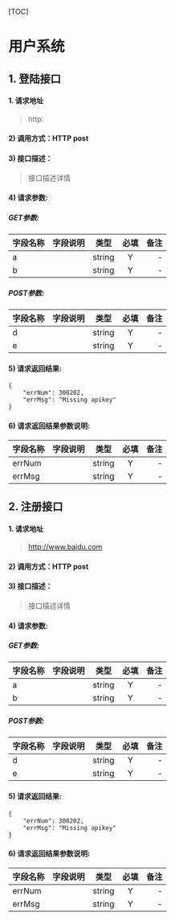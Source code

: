 [TOC]

# 用户系统

## 1. 登陆接口

#### 1. 请求地址

> http:

#### 2) 调用方式：HTTP post

#### 3) 接口描述：

> 接口描述详情

#### 4) 请求参数:

##### GET参数:
| 字段名称 | 字段说明 |   类型   |  必填  |   备注 |
| ---- | :--: | :----: | :--: | ---: |
| a    |      | string |  Y   |    - |
| b    |      | string |  Y   |    - |


##### POST参数:
| 字段名称 | 字段说明 |   类型   |  必填  |   备注 |
| ---- | :--: | :----: | :--: | ---: |
| d    |      | string |  Y   |    - |
| e    |      | string |  Y   |    - |

#### 5) 请求返回结果:

```
{
    "errNum": 300202,
    "errMsg": "Missing apikey"
}
```


#### 6) 请求返回结果参数说明:
| 字段名称   | 字段说明 |   类型   |  必填  |   备注 |
| ------ | :--: | :----: | :--: | ---: |
| errNum |      | string |  Y   |    - |
| errMsg |      | string |  Y   |    - |



## 2. 注册接口

#### 1. 请求地址

> http://www.baidu.com

#### 2) 调用方式：HTTP post

#### 3) 接口描述：

> 接口描述详情

#### 4) 请求参数:

##### GET参数:

| 字段名称 | 字段说明 |   类型   |  必填  |   备注 |
| ---- | :--: | :----: | :--: | ---: |
| a    |      | string |  Y   |    - |
| b    |      | string |  Y   |    - |

##### POST参数:

| 字段名称 | 字段说明 |   类型   |  必填  |   备注 |
| ---- | :--: | :----: | :--: | ---: |
| d    |      | string |  Y   |    - |
| e    |      | string |  Y   |    - |

#### 5) 请求返回结果:

```
{
    "errNum": 300202,
    "errMsg": "Missing apikey"
}
```

#### 6) 请求返回结果参数说明:

| 字段名称   | 字段说明 |   类型   |  必填  |   备注 |
| ------ | :--: | :----: | :--: | ---: |
| errNum |      | string |  Y   |    - |
| errMsg |      | string |  Y   |    - |